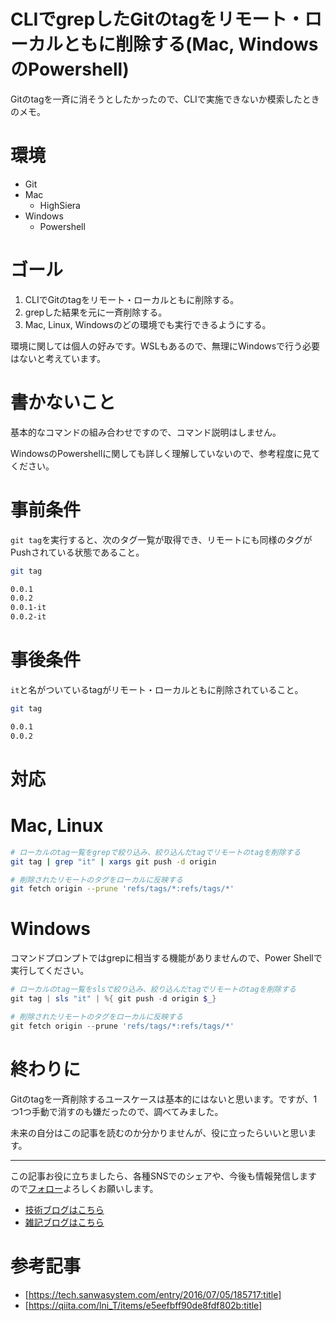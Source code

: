 # CLIでgrepしたGitのtagをリモート・ローカルともに削除する(Mac, WindowsのPowershell)

Gitのtagを一斉に消そうとしたかったので、CLIで実施できないか模索したときのメモ。
  
# 環境
- Git
- Mac
  - HighSiera
- Windows
  - Powershell

# ゴール

1. CLIでGitのtagをリモート・ローカルともに削除する。
1. grepした結果を元に一斉削除する。
1. Mac, Linux, Windowsのどの環境でも実行できるようにする。

環境に関しては個人の好みです。WSLもあるので、無理にWindowsで行う必要はないと考えています。

# 書かないこと

基本的なコマンドの組み合わせですので、コマンド説明はしません。
  
WindowsのPowershellに関しても詳しく理解していないので、参考程度に見てください。

# 事前条件

```git tag```を実行すると、次のタグ一覧が取得でき、リモートにも同様のタグがPushされている状態であること。
  
```bash
git tag

0.0.1
0.0.2
0.0.1-it
0.0.2-it
```

# 事後条件

```it```と名がついているtagがリモート・ローカルともに削除されていること。
  
```bash
git tag

0.0.1
0.0.2
```

# 対応
# Mac, Linux

```bash
# ローカルのtag一覧をgrepで絞り込み、絞り込んだtagでリモートのtagを削除する
git tag | grep "it" | xargs git push -d origin

# 削除されたリモートのタグをローカルに反映する
git fetch origin --prune 'refs/tags/*:refs/tags/*'
```

# Windows

コマンドプロンプトではgrepに相当する機能がありませんので、Power Shellで実行してください。
  
```powershell
# ローカルのtag一覧をslsで絞り込み、絞り込んだtagでリモートのtagを削除する
git tag | sls "it" | %{ git push -d origin $_}

# 削除されたリモートのタグをローカルに反映する
git fetch origin --prune 'refs/tags/*:refs/tags/*'
```
# 終わりに

Gitのtagを一斉削除するユースケースは基本的にはないと思います。ですが、1つ1つ手動で消すのも嫌だったので、調べてみました。
  
未来の自分はこの記事を読むのか分かりませんが、役に立ったらいいと思います。

---

この記事お役に立ちましたら、各種SNSでのシェアや、今後も情報発信しますので[フォロー](https://twitter.com/nainaistar)よろしくお願いします。

- [技術ブログはこちら](https://nainaistar.hatenablog.com)
- [雑記ブログはこちら](https://nainaistar.hateblo.jp)

# 参考記事

- [https://tech.sanwasystem.com/entry/2016/07/05/185717:title]
- [https://qiita.com/lni_T/items/e5eefbff90de8fdf802b:title]
